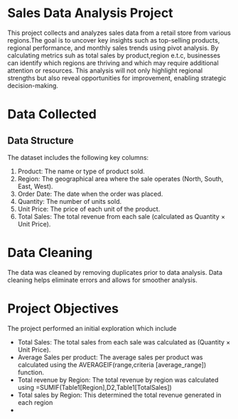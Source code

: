 # Sales Data Analysis Project
This project collects and analyzes sales data from a retail store from various regions.The goal is to uncover key insights such as top-selling products, regional performance, and monthly sales trends using pivot analysis. By calculating metrics suh as total sales by product,region e.t.c, businesses can identify which regions are thriving and which may require additional attention or resources. This analysis will not only highlight regional strengths but also reveal opportunities for improvement, enabling strategic decision-making.
# Data Collected
## Data Structure
The dataset includes the following key columns:
1. Product: The name or type of product sold.
2. Region: The geographical area where the sale operates (North, South, East, West).
3. Order Date: The date when the order was placed.
4. Quantity: The number of units sold.
5. Unit Price: The price of each unit of the product.
6. Total Sales: The total revenue from each sale (calculated as Quantity × Unit Price).
# Data Cleaning
The data was cleaned by removing duplicates prior to data analysis. Data cleaning helps eliminate errors and allows for smoother analysis.
# Project Objectives
The project performed an initial exploration which include
- Total Sales: The total sales from each sale was calculated as (Quantity × Unit Price).
- Average Sales per product: The average sales per product was calculated using the AVERAGEIF(range,criteria [average_range]) function. 
- Total revenue by Region: The total revenue by region was calculated using =SUMIF(Table1[Region],D2,Table1[TotalSales])
- Total sales by Region: This determined the total revenue generated in each region
- 
 

